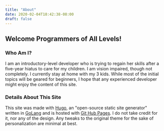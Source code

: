 ```yaml
---
title: "About"
date: 2020-02-04T18:42:38-08:00
draft: false
---
```

## Welcome Programmers of All Levels!

### Who Am I?

I am an introductory-level developer who is trying to regain her skills after a five-year hiatus to care for my children. I am vision impaired, though not completely. I currently stay at home with my 3 kids. While most of the initial topics will be geared for beginners, I hope that any experienced developer might enjoy the content of this site.

### Details About This Site

This site was made with [Hugo](https://gohugo.io/), an "open-source static site generator" written in   [GoLang](https://golang.org/) and is hosted with [Git Hub Pages](https://pages.github.com/). I do not take credit for it, nor any of the design. Any tweaks to the original theme for the sake of personalization are minimal at best. 
